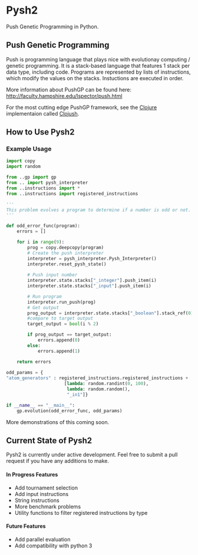 # Pysh2
Push Genetic Programming in Python.

## Push Genetic Programming
Push is programming language that plays nice with evolutionay computing / genetic programming. It is a stack-based language that features 1 stack per data type, including code. Programs are represented by lists of instructions, which modify the values on the stacks. Instuctions are executed in order.

More information about PushGP can be found here: http://faculty.hampshire.edu/lspector/push.html

For the most cutting edge PushGP framework, see the [Clojure](https://clojure.org/) implementaion called [Clojush](https://github.com/lspector/Clojush).

## How to Use Pysh2

### Example Usage
```python
import copy
import random

from ..gp import gp
from .. import pysh_interpreter
from ..instructions import *
from ..instructions import registered_instructions 

'''
This problem evolves a program to determine if a number is odd or not.
'''

def odd_error_func(program):
	errors = []

	for i in range(9):
		prog = copy.deepcopy(program)
		# Create the push interpreter
		interpreter = pysh_interpreter.Pysh_Interpreter()
		interpreter.reset_pysh_state()
		
		# Push input number		
		interpreter.state.stacks["_integer"].push_item(i)
		interpreter.state.stacks["_input"].push_item(i)

		# Run program
		interpreter.run_push(prog)
		# Get output
		prog_output = interpreter.state.stacks["_boolean"].stack_ref(0)
		#compare to target output
		target_output = bool(i % 2)

		if prog_output == target_output:
			errors.append(0)
		else:
			errors.append(1)

	return errors
	
odd_params = {
"atom_generators" : registered_instructions.registered_instructions +	# Use all possible instructions,
                      [lambda: random.randint(0, 100),					# and some integers
                       lambda: random.random(),							# and some floats
                       "_in1"]}											# and an input instruction that pushes the input to the _integer stack.

if __name__ == "__main__":
	gp.evolution(odd_error_func, odd_params)
```

More demonstrations of this coming soon.


## Current State of Pysh2

Pysh2 is currently under active development.
Feel free to submit a pull request if you have any additions to make.

#### In Progress Features
-	Add tournament selection
-	Add input instructions
-	String instructions
-	More benchmark problems
-	Utility functions to filter registered instructions by type

#### Future Features
-	Add parallel evaluation
-	Add compatibility with python 3

